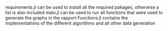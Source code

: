 requirements.jl can be used to install all the required pakages, otherwise a list is also included
main.jl can be used to run all functions that were used to generate the graphs in the rapport
Functions.jl contains the implementations of the different algorithms and all other data generation